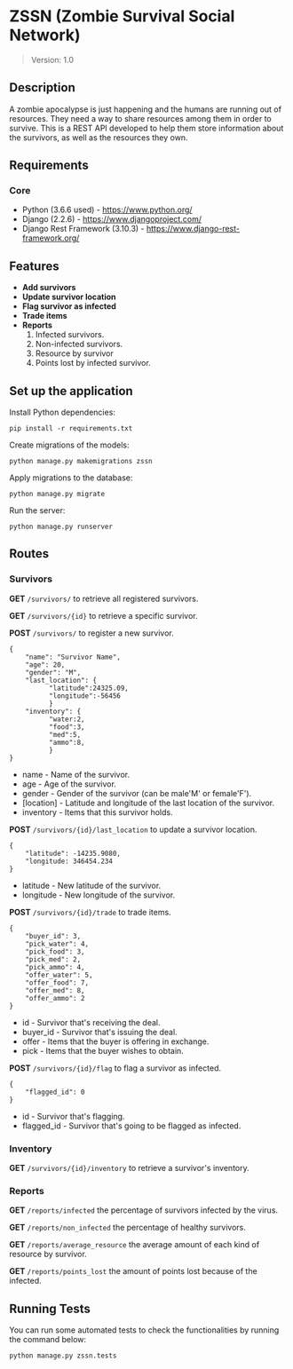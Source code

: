 # ZSSN (Zombie Survival Social Network)


> Version: 1.0


## Description
A zombie apocalypse is just happening and the humans are running out of resources. They need a way to share resources among them in order to survive. 
This is a REST API developed to help them store information about the survivors, as well as the resources they own.


## Requirements
### Core

* Python (3.6.6 used) - https://www.python.org/
* Django (2.2.6) - https://www.djangoproject.com/
* Django Rest Framework (3.10.3) - https://www.django-rest-framework.org/


## Features

- **Add survivors**
- **Update survivor location**
- **Flag survivor as infected**
- **Trade items**
- **Reports**
    1. Infected survivors.
    2. Non-infected survivors.
    3. Resource by survivor
    4. Points lost by infected survivor.


## Set up the application

Install Python dependencies:

    pip install -r requirements.txt
    
Create migrations of the models:
    
    python manage.py makemigrations zssn

Apply migrations to the database:

    python manage.py migrate
    
Run the server:

    python manage.py runserver
   
   
## Routes

### Survivors

**GET** `/survivors/` to retrieve all registered survivors.

**GET** `/survivors/{id}` to retrieve a specific survivor.

**POST** `/survivors/` to register a new survivor.
```
{
    "name": "Survivor Name",
    "age": 20,
    "gender": "M",
    "last_location": {
          "latitude":24325.09,
          "longitude":-56456
          }
    "inventory": {
          "water:2,
          "food":3,
          "med":5,
          "ammo":8,
          }
}
```

* name - Name of the survivor.
* age - Age of the survivor.
* gender - Gender of the survivor (can be male'M' or female'F').
* [location] - Latitude and longitude of the last location of the survivor.
* inventory - Items that this survivor holds.

**POST** `/survivors/{id}/last_location` to update a survivor location.
```
{
    "latitude": -14235.9080,
    "longitude: 346454.234
}
```

* latitude - New latitude of the survivor.
* longitude - New longitude of the survivor.

**POST** `/survivors/{id}/trade` to trade items.
```
{
    "buyer_id": 3,
    "pick_water": 4,
    "pick_food": 3,
    "pick_med": 2,
    "pick_ammo": 4,
    "offer_water": 5,
    "offer_food": 7,
    "offer_med": 8,
    "offer_ammo": 2
}
```

* id - Survivor that's receiving the deal.
* buyer_id - Survivor that's issuing the deal.
* offer - Items that the buyer is offering in exchange.
* pick - Items that the buyer wishes to obtain.

**POST** `/survivors/{id}/flag` to flag a survivor as infected.
```
{
    "flagged_id": 0
}
```

* id - Survivor that's flagging.
* flagged_id - Survivor that's going to be flagged as infected.

### Inventory

**GET** `/survivors/{id}/inventory` to retrieve a survivor's inventory.

### Reports

**GET** `/reports/infected` the percentage of survivors infected by the virus.

**GET** `/reports/non_infected` the percentage of healthy survivors.

**GET** `/reports/average_resource` the average amount of each kind of resource by survivor.

**GET** `/reports/points_lost` the amount of points lost because of the infected.



## Running Tests

You can run some automated tests to check the functionalities by running the command below:

    python manage.py zssn.tests
    
